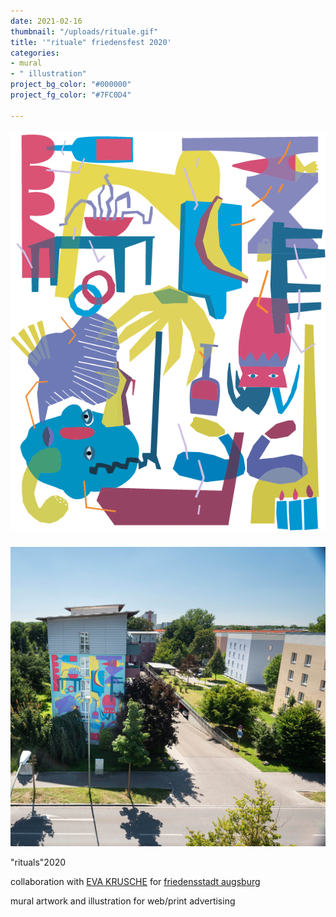 ```yaml
---
date: 2021-02-16
thumbnail: "/uploads/rituale.gif"
title: '"rituale" friedensfest 2020'
categories:
- mural
- " illustration"
project_bg_color: "#000000"
project_fg_color: "#7FC0D4"

---
```

##### ![](/uploads/muraltransparent_zeichenflache-1.png)

![](/uploads/mural1.jpg)

"rituals"2020

collaboration with [EVA KRUSCHE](http://evakrusche.de/) for [friedensstadt augsburg ](https://www.friedensstadt-augsburg.de/)

mural artwork and illustration for web/print advertising